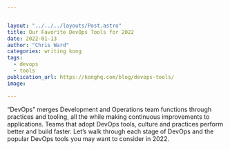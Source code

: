 ```yaml
---


layout: "../../../layouts/Post.astro"
title: Our Favorite DevOps Tools for 2022
date: 2022-01-13
author: "Chris Ward"
categories: writing kong
tags: 
  - devops
  - tools
publication_url: https://konghq.com/blog/devops-tools/
image:

---
```


“DevOps” merges Development and Operations team functions through practices and tooling, all the while making continuous improvements to applications. Teams that adopt DevOps tools, culture and practices perform better and build faster. Let’s walk through each stage of DevOps and the popular DevOps tools you may want to consider in 2022.